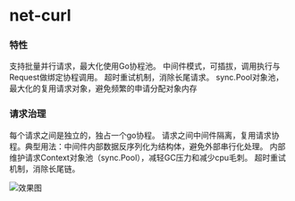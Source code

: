 # net-curl

### 特性

支持批量并行请求，最大化使用Go协程池。
 中间件模式，可插拔，调用执行与Request做绑定协程调用。
超时重试机制，消除长尾请求。
sync.Pool对象池，最大化的复用请求对象，避免频繁的申请分配对象内存

### 请求治理

每个请求之间是独立的，独占一个go协程。
请求之间中间件隔离，复用请求协程。典型用法：中间件内部数据反序列化为结构体，避免外部串行化处理。
内部维护请求Context对象池（sync.Pool），减轻GC压力和减少cpu毛刺。
超时重试机制，消除长尾链。

![效果图](https://github.com/ZhaoJunfeng/EacooPHP/raw/master/image2021-4-16_16-58-51.png)